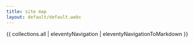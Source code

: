 ```yaml
---
title: site map
layout: default/default.webc
---
```


{{ collections.all | eleventyNavigation | eleventyNavigationToMarkdown }}